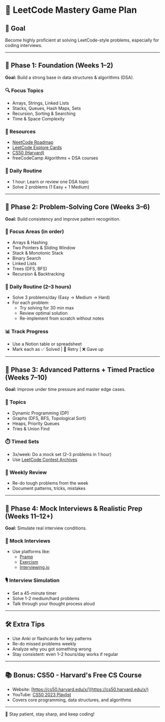 # 🧠 LeetCode Mastery Game Plan

## 🎯 Goal

Become highly proficient at solving LeetCode-style problems, especially for coding interviews.

---

## 📅 Phase 1: Foundation (Weeks 1–2)

**Goal:** Build a strong base in data structures & algorithms (DSA).

### 🔍 Focus Topics

- Arrays, Strings, Linked Lists
- Stacks, Queues, Hash Maps, Sets
- Recursion, Sorting & Searching
- Time & Space Complexity

### 📘 Resources

- [NeetCode Roadmap](https://neetcode.io/roadmap)
- [LeetCode Explore Cards](https://leetcode.com/explore/)
- [CS50 (Harvard)](https://cs50.harvard.edu/x/)
- freeCodeCamp Algorithms + DSA courses

### 📆 Daily Routine

- 1 hour: Learn or review one DSA topic
- Solve 2 problems (1 Easy + 1 Medium)

---

## 📅 Phase 2: Problem-Solving Core (Weeks 3–6)

**Goal:** Build consistency and improve pattern recognition.

### 🧩 Focus Areas (in order)

- Arrays & Hashing
- Two Pointers & Sliding Window
- Stack & Monotonic Stack
- Binary Search
- Linked Lists
- Trees (DFS, BFS)
- Recursion & Backtracking

### 📆 Daily Routine (2–3 hours)

- Solve 3 problems/day (Easy → Medium → Hard)
- For each problem:
  - Try solving for 30 min max
  - Review optimal solution
  - Re-implement from scratch without notes

### 📊 Track Progress

- Use a Notion table or spreadsheet
- Mark each as ✅ Solved | 🔁 Retry | ❌ Gave up

---

## 📅 Phase 3: Advanced Patterns + Timed Practice (Weeks 7–10)

**Goal:** Improve under time pressure and master edge cases.

### 📘 Topics

- Dynamic Programming (DP)
- Graphs (DFS, BFS, Topological Sort)
- Heaps, Priority Queues
- Tries & Union Find

### ⏱️ Timed Sets

- 3x/week: Do a mock set (2–3 problems in 1 hour)
- Use [LeetCode Contest Archives](https://leetcode.com/contest/)

### 🔄 Weekly Review

- Re-do tough problems from the week
- Document patterns, tricks, mistakes

---

## 📅 Phase 4: Mock Interviews & Realistic Prep (Weeks 11–12+)

**Goal:** Simulate real interview conditions.

### 👥 Mock Interviews

- Use platforms like:
  - [Pramp](https://www.pramp.com/)
  - [Exercism](https://exercism.org/)
  - [Interviewing.io](https://interviewing.io/)

### 🎙️ Interview Simulation

- Set a 45-minute timer
- Solve 1-2 medium/hard problems
- Talk through your thought process aloud

---

## 🛠️ Extra Tips

- Use Anki or flashcards for key patterns
- Re-do missed problems weekly
- Analyze why you got something wrong
- Stay consistent: even 1–2 hours/day works if regular

---

## 📚 Bonus: CS50 - Harvard's Free CS Course

- Website: [https://cs50.harvard.edu/x/](https://cs50.harvard.edu/x/)
- YouTube: [CS50 2023 Playlist](https://www.youtube.com/playlist?list=PLhQjrBD2T383Vx9-4vJYFsJbvZ_D17Qzh)
- Covers core programming, data structures, and algorithms

---

💪 Stay patient, stay sharp, and keep coding!

